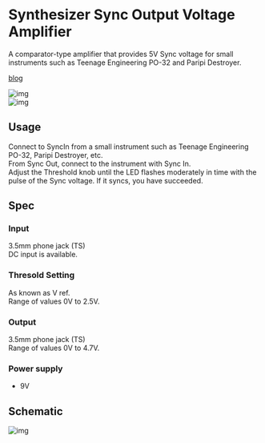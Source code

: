 # Synthesizer Sync Output Voltage Amplifier

A comparator-type amplifier that provides 5V Sync voltage for small instruments such as Teenage Engineering PO-32 and Paripi Destroyer.

[blog](https://marksard.github.io/2023/02/23/make-line-mixer/)

![img](https://marksard.github.io/assets/photos/20230222-P2220019.jpg)  
![img](https://marksard.github.io/assets/photos/20230222-P2220016.jpg)  

## Usage

Connect to SyncIn from a small instrument such as Teenage Engineering PO-32, Paripi Destroyer, etc.  
From Sync Out, connect to the instrument with Sync In.  
Adjust the Threshold knob until the LED flashes moderately in time with the pulse of the Sync voltage. If it syncs, you have succeeded.  

## Spec

### Input

3.5mm phone jack (TS)  
DC input is available.  

### Thresold Setting

As known as V ref.  
Range of values 0V to 2.5V.  

### Output

3.5mm phone jack (TS)  
Range of values 0V to 4.7V.  

### Power supply

- 9V

## Schematic

![img](https://marksard.github.io/assets/photos/comparator.jpg)  

